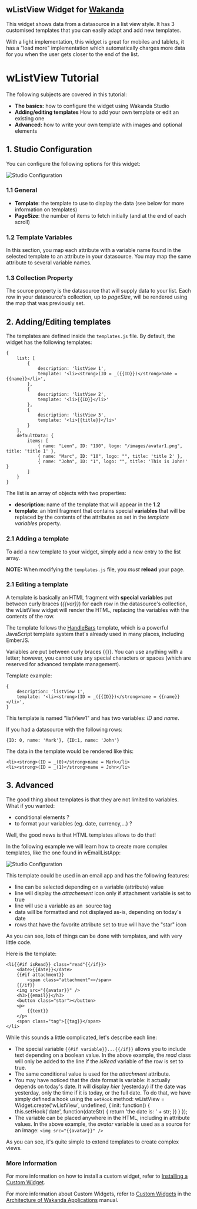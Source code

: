 ## wListView Widget for [Wakanda](http://wakanda.org)
This widget shows data from a datasource in a list view style. It has 3 customised templates that you can easily adapt and add new templates.

With a light implementation, this widget is great for mobiles and tablets, it has a "load more" implementation which automatically charges more data for you when the user gets closer to the end of the list.

wListView Tutorial
=================
The following subjects are covered in this tutorial:

* **The basics:** how to configure the widget using Wakanda Studio
* **Adding/editing templates** How to add your own template or edit an existing one
* **Advanced:** how to write your own template with images and optional elements

## 1. Studio Configuration

You can configure the following options for this widget:

![Studio Configuration](tutorial/img/studioListView.png)

### 1.1 General

* **Template**: the template to use to display the data (see below for more information on templates)
* **PageSize**: the number of items to fetch initially (and at the end of each scroll)

### 1.2 Template Variables

In this section, you map each attribute with a variable name found in the selected template to an attribute in your datasource. You may map the same attribute to several variable names.

### 1.3 Collection Property

The source property is the datasource that will supply data to your list. Each row in your datasource's collection, up to *pageSize*, will be rendered using the map that was previously set.

## 2. Adding/Editing templates

The templates are defined inside the `templates.js` file. By default, the widget has the following templates:

    {
        list: [
            {
                description: 'listView 1',
                template: '<li><strong>(ID = _({{ID}})</strong>name = {{name}}</li>',
            },
            {
                description: 'listView 2',
                template: '<li>{{ID}}</li>'
            },
            {
                description: 'listView 3',
                template: '<li>{{title}}</li>'
            }
        ],
        defaultData: {
            items: [
                { name: "Leon", ID: "190", logo: "/images/avatar1.png", title: 'title 1' },
                { name: "Marc", ID: "10", logo: "", title: 'title 2' },
                { name: "John", ID: "1", logo: "", title: 'This is John!' }
            ]
        }
    }

The list is an array of objects with two properties:

* **description**: name of the template that will appear in the **1.2**
* **template**: an html fragment that contains special **variables** that will be replaced by the contents of the attributes as set in the *template variables* property.

### 2.1 Adding a template

To add a new template to your widget, simply add a new entry to the list array.

**NOTE:** When modifying the `templates.js` file, you *must* **reload** your page.

### 2.1 Editing a template

A template is basically an HTML fragment with **special variables** put between curly braces (*{{var}}*) for each row in the datasource's collection, the wListView widget will render the HTML, replacing the variables with the contents of the row.

The template follows the [HandleBars][handlebars] template, which is a powerful JavaScript template system that's already used in many places, including EmberJS.

Variables are put between curly braces {{}}. You can use anything with a letter; however, you cannot use any special characters or spaces (which are reserved for advanced template management).

Template example:

    {
        description: 'listView 1',
        template: '<li><strong>(ID = _({{ID}})</strong>name = {{name}}</li>',
    }

This template is named "listView1" and has two variables: *ID* and *name*.

If you had a datasource with the following rows:

    {ID: 0, name: 'Mark'}, {ID:1, name: 'John'}

The data in the template would be rendered like this:

    <li><strong>(ID = _(0)</strong>name = Mark</li>
    <li><strong>(ID = _(1)</strong>name = John</li>

## 3. Advanced

The good thing about templates is that they are not limited to variables. What if you wanted:

* conditional elements ?
* to format your variables (eg. date, currency,...) ?

Well, the good news is that HTML templates allows to do that!

In the following example we will learn how to create more complex templates, like the one found in wEmailListApp:

![Studio Configuration](tutorial/img/runtimeEmail.png)

This template could be used in an email app and has the following features:

* line can be selected depending on a variable (attribute) value
* line will display the *attachement* icon only if attachment variable is set to true
* line will use a variable as an <img> source tag
* data will be formatted and not displayed as-is, depending on today's date
* rows that have the favorite attribute set to true will have the "star" icon

As you can see, lots of things can be done with templates, and with very little code.

Here is the template:

    <li{{#if isRead}} class="read"{{/if}}>
        <date>{{date}}</date>
        {{#if attachment}}
            <span class="attachment"></span>
        {{/if}}
        <img src="{{avatar}}" />
        <h3>{{email}}</h3>
        <button class="star"></button>
        <p>
            {{text}}
        </p>
        <span class="tag">{{tag}}</span>
    </li>

While this sounds a little complicated, let's describe each line:

* The special variable `{{#if variable}}...{{/if}}` allows you to include text depending on a boolean value. In the above example, the *read* class will only be added to the line if the *isRead* variable of the row is set to true.
* The same conditional value is used for the *attachment* attribute.
* You may have noticed that the date format is variable: it actually depends on today's date. It will display *hier* (yesterday) if the date was yesterday, only the time if it is today, or the full date. To do that, we have simply
defined a hook using the `setHook` method:
    wListView = Widget.create('wListView', undefined, {
        init: function() {
            this.setHook('date', function(dateStr) { return 'the date is: ' + str; })
        }
        });
* The variable can be placed anywhere in the HTML, including in attribute values. In the above example, the *avatar* variable is used as a source for an image: `<img src="{{avatar}}" />`

As you can see, it's quite simple to extend templates to create complex views.

[handlebars]: http://handlebarsjs.com/ "Visit HandleBars website"

### More Information
For more information on how to install a custom widget, refer to [Installing a Custom Widget](http://doc.wakanda.org/WakandaStudio0/help/Title/en/page3869.html#1027761).

For more information about Custom Widgets, refer to [Custom Widgets](http://doc.wakanda.org/Wakanda0.v5/help/Title/en/page3863.html "Custom Widgets") in the [Architecture of Wakanda Applications](http://doc.wakanda.org/Wakanda0.v5/help/Title/en/page3844.html "Architecture of Wakanda Applications") manual.
